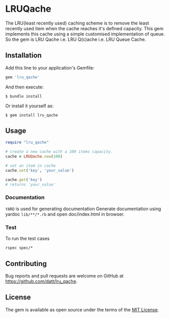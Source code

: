 # LRUQache

The LRU(least recently used) caching scheme is to remove the least recently used item when the cache reaches it's defined capacity. This gem implements this cache using a simple customised implementation of queue. So the gem is LRU Qache i.e. LRU Q(c)ache i.e. LRU Queue Cache.

## Installation

Add this line to your application's Gemfile:

```ruby
gem 'lru_qache'
```

And then execute:

    $ bundle install

Or install it yourself as:

    $ gem install lru_qache

## Usage
```ruby
require "lru_qache"

# create a new cache with a 100 items capacity.
cache = LRUQache.new(100)

# set an item in cache
cache.set('key', 'your_value')

cache.get('key')
# returns 'your_value'

```

### Documentation

`YARD` is used for generating documentation
Generate documentation using yardoc `lib/**/*.rb` and open doc/index.html in browser.


### Test
To run the test cases

`rspec spec/*`

## Contributing

Bug reports and pull requests are welcome on GitHub at https://github.com/datt/lru_qache.


## License

The gem is available as open source under the terms of the [MIT License](https://opensource.org/licenses/MIT).
